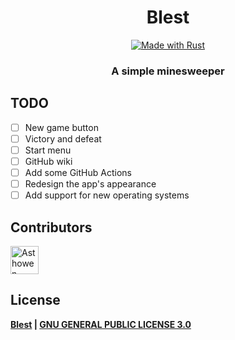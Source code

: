 
<!--suppress HtmlDeprecatedAttribute -->
<div align="center">
    <h1>
      Blest
    </h1>
    <div>
        <a href="https://www.rust-lang.org/">
            <img src="https://img.shields.io/badge/Rust-000000?style=for-the-badge&logo=rust&logoColor=white" alt="Made with Rust">
        </a>
    </div>
    <h3>
        <strong>A simple minesweeper</strong>
    </h3>
</div>

## TODO
- [ ] New game button
- [ ] Victory and defeat
- [ ] Start menu
- [ ] GitHub wiki
- [ ] Add some GitHub Actions
- [ ] Redesign the app's appearance
- [ ] Add support for new operating systems

## Contributors
[<img width="45" src="https://avatars.githubusercontent.com/u/126862312?s=96&v=4" alt="Asthowen">](https://github.com/Arei22)

## License
**[Blest](https://github.com/Arei22) | [GNU GENERAL PUBLIC LICENSE 3.0](https://github.com/arei22/Blest/blob/main/LICENSE.txt)**
